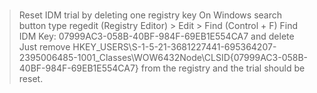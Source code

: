 ###

> Reset IDM trial by deleting one registry key
> On Windows search button type regedit (Registry Editor) > Edit > Find (Control + F)
> Find IDM Key: 07999AC3-058B-40BF-984F-69EB1E554CA7 and delete
Just remove HKEY_USERS\S-1-5-21-3681227441-695364207-2395006485-1001_Classes\WOW6432Node\CLSID{07999AC3-058B-40BF-984F-69EB1E554CA7} from the registry and the trial should be reset.
